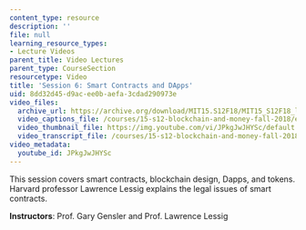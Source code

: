 ```yaml
---
content_type: resource
description: ''
file: null
learning_resource_types:
- Lecture Videos
parent_title: Video Lectures
parent_type: CourseSection
resourcetype: Video
title: 'Session 6: Smart Contracts and DApps'
uid: 8dd32d45-d9ac-ee0b-aefa-3cdad290973e
video_files:
  archive_url: https://archive.org/download/MIT15.S12F18/MIT15_S12F18_lec06_300k.mp4
  video_captions_file: /courses/15-s12-blockchain-and-money-fall-2018/e4afd92324145523ac182cd637eb962a_JPkgJwJHYSc.vtt
  video_thumbnail_file: https://img.youtube.com/vi/JPkgJwJHYSc/default.jpg
  video_transcript_file: /courses/15-s12-blockchain-and-money-fall-2018/cdf824ec645ac10b78d0ba687b917f32_JPkgJwJHYSc.pdf
video_metadata:
  youtube_id: JPkgJwJHYSc
---
```


This session covers smart contracts, blockchain design, Dapps, and tokens. Harvard professor Lawrence Lessig explains the legal issues of smart contracts.

**Instructors**: Prof. Gary Gensler and Prof. Lawrence Lessig